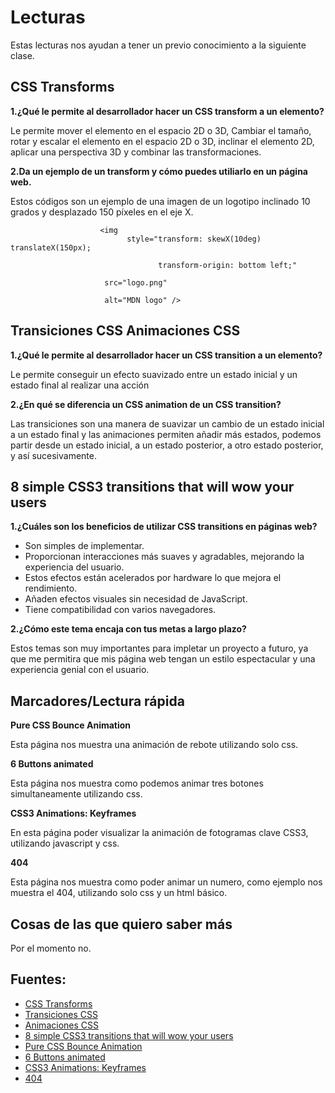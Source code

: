 # Lecturas

Estas lecturas nos ayudan a tener un previo conocimiento a la siguiente clase.

## CSS Transforms

**1.¿Qué le permite al desarrollador hacer un CSS transform a un elemento?**

Le permite mover el elemento en el espacio 2D o 3D,  Cambiar el tamaño, rotar y escalar el elemento en el espacio 2D o 3D, inclinar el elemento 2D, aplicar una perspectiva 3D y combinar las transformaciones.

**2.Da un ejemplo de un transform y cómo puedes utiliarlo en un página web.**

Estos códigos son un ejemplo de una imagen de un logotipo inclinado 10 grados y desplazado 150 píxeles en el eje X.

                        <img
                              style="transform: skewX(10deg) translateX(150px);
                
                                     transform-origin: bottom left;"
                       
                         src="logo.png"
                
                         alt="MDN logo" />

## Transiciones CSS Animaciones CSS

**1.¿Qué le permite al desarrollador hacer un CSS transition a un elemento?**

 Le permite conseguir un efecto suavizado entre un estado inicial y un estado final al realizar una acción

**2.¿En qué se diferencia un CSS animation de un CSS transition?**

Las transiciones son una manera de suavizar un cambio de un estado inicial a un estado final y las animaciones permiten añadir más estados, podemos partir desde un estado inicial, a un estado posterior, a otro estado posterior, y así sucesivamente.

## 8 simple CSS3 transitions that will wow your users

**1.¿Cuáles son los beneficios de utilizar CSS transitions en páginas web?**

+ Son simples de implementar.
+  Proporcionan interacciones más suaves y agradables, mejorando la experiencia del usuario.
+  Estos efectos están acelerados por hardware lo que mejora el rendimiento.
+  Añaden efectos visuales sin necesidad de JavaScript.
+  Tiene compatibilidad con varios navegadores.

**2.¿Cómo este tema encaja con tus metas a largo plazo?**

Estos temas son muy importantes para impletar un proyecto a futuro, ya que me permitira que mis página web tengan un estilo espectacular y una experiencia genial con el usuario.

## Marcadores/Lectura rápida

**Pure CSS Bounce Animation**

Esta página nos muestra una animación de rebote utilizando solo css.

**6 Buttons animated**

Esta página nos muestra como podemos animar tres botones simultaneamente utilizando css.

**CSS3 Animations: Keyframes**

En esta página poder visualizar la animación de fotogramas clave CSS3, utilizando javascript y css.

**404**

Esta página nos muestra como poder animar un numero, como ejemplo nos muestra el 404, utilizando solo css y un html básico.

## Cosas de las que quiero saber más

Por el momento no.

## Fuentes:
+ [CSS Transforms](https://learn.shayhowe.com/advanced-html-css/css-transforms/)
+ [Transiciones CSS](https://lenguajecss.com/css/animaciones/transiciones/)
+ [ Animaciones CSS](https://lenguajecss.com/css/animaciones/animaciones/)
+ [8 simple CSS3 transitions that will wow your users](https://www.webdesignerdepot.com/2014/05/8-simple-css3-transitions-that-will-wow-your-users)
+ [Pure CSS Bounce Animation](https://codepen.io/dp_lewis/pen/QWMxRR)
+ [6 Buttons animated](https://codepen.io/retyui/pen/ByoaXV)
+ [CSS3 Animations: Keyframes](https://codepen.io/akshaychauhan/pen/dyBqVo)
+ [404](https://codepen.io/kieranfivestars/pen/MYdQxX)
